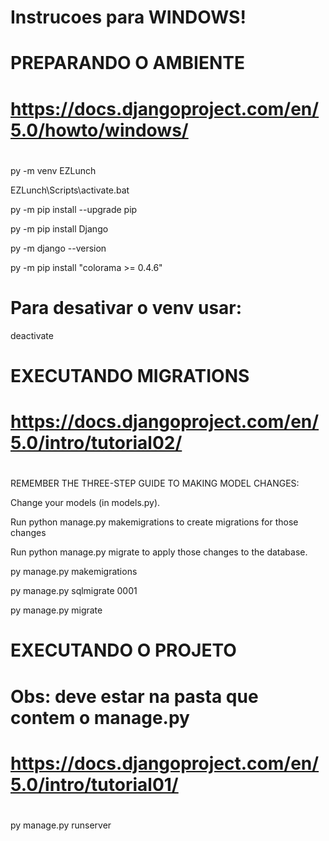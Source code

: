 # Instrucoes para WINDOWS!

#
#   PREPARANDO O AMBIENTE
#   https://docs.djangoproject.com/en/5.0/howto/windows/
#

py -m venv EZLunch

EZLunch\Scripts\activate.bat

py -m pip install --upgrade pip

py -m pip install Django

py -m django --version

py -m pip install "colorama >= 0.4.6"

# Para desativar o venv usar:
deactivate

#   EXECUTANDO MIGRATIONS
#   https://docs.djangoproject.com/en/5.0/intro/tutorial02/
#
REMEMBER THE THREE-STEP GUIDE TO MAKING MODEL CHANGES:

Change your models (in models.py).

Run python manage.py makemigrations to create migrations for those changes

Run python manage.py migrate to apply those changes to the database.

py manage.py makemigrations <appName>

py manage.py sqlmigrate <appName> 0001

py manage.py migrate


#   EXECUTANDO O PROJETO
#   Obs: deve estar na pasta que contem o manage.py
#   https://docs.djangoproject.com/en/5.0/intro/tutorial01/
#
py manage.py runserver